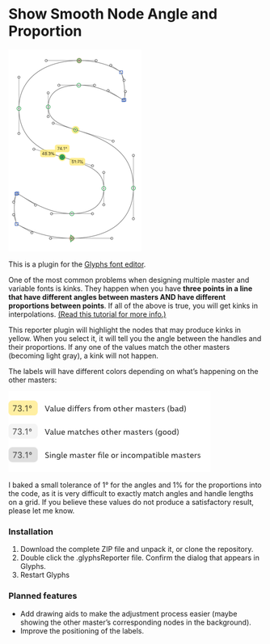 # Show Smooth Node Angle and Proportion

![](/images/preview.png)

This is a plugin for the [Glyphs font editor](https://glyphsapp.com/).  

One of the most common problems when designing multiple master and variable fonts is kinks. They happen when you have **three points in a line that have different angles between masters AND have different proportions between points**. If all of the above is true, you will get kinks in interpolations. [(Read this tutorial for more info.)](https://glyphsapp.com/tutorials/multiple-masters-part-2-keeping-your-outlines-compatible)

This reporter plugin will highlight the nodes that may produce kinks in yellow. When you select it, it will tell you the angle between the handles and their proportions. If any one of the values match the other masters (becoming light gray), a kink will not happen.

The labels will have different colors depending on what’s happening on the other masters:

![](/images/colors.png)

I baked a small tolerance of 1° for the angles and 1% for the proportions into the code, as it is very difficult to exactly match angles and handle lengths on a grid. If you believe these values do not produce a satisfactory result, please let me know.

### Installation

1. Download the complete ZIP file and unpack it, or clone the repository.
2. Double click the .glyphsReporter file. Confirm the dialog that appears in Glyphs.
3. Restart Glyphs

### Planned features

- Add drawing aids to make the adjustment process easier (maybe showing the other master’s corresponding nodes in the background).
- Improve the positioning of the labels.
